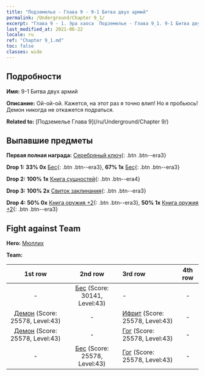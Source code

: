 ```yaml
---
title: "Подземелье - Глава 9 - 9-1 Битва двух армий"
permalink: /Underground/Chapter 9_1/
excerpt: "Глава 9 - 1. Эра хаоса  Подземелье - Глава 9_1. 9-1 Битва двух армий"
last_modified_at: 2021-06-22
locale: ru
ref: "Chapter 9_1.md"
toc: false
classes: wide
---
```


## Подробности

 **Имя:** 9-1 Битва двух армий

 **Описание:** Ой-ой-ой. Кажется, на этот раз я точно влип! Но я пробьюсь! Демон никогда не откажется подраться.

 **Related to:** [Подземелье Глава 9](/ru/Underground/Chapter 9/)

## Выпавшие предметы

 **Первая полная награда:** [Серебряный ключ](/ItemsRU/con_693/){: .btn .btn--era3}

 **Drop 1:** **33% 0x** [Бес](/ItemsRU/unt_226/){: .btn .btn--era3}, **67% 1x** [Бес](/ItemsRU/unt_226/){: .btn .btn--era3}

 **Drop 2:** **100% 1x** [Книга сущностей](/ItemsRU/mat_39/){: .btn .btn--era4}

 **Drop 3:** **100% 2x** [Свиток заклинания](/ItemsRU/con_694/){: .btn .btn--era3}

 **Drop 4:** **50% 0x** [Книга оружия +2](/ItemsRU/mat_32/){: .btn .btn--era3}, **50% 1x** [Книга оружия +2](/ItemsRU/mat_32/){: .btn .btn--era3}


## Fight against Team
 **Hero:** [Мюллих](/ru/heroes/Mullich/)

 **Team:**


  | 1st row | 2nd row | 3rd row | 4th row |
  |:----:|:----:|:----|:----:|
  | - | [Бес](/ru/units/Imp/) (Score: 30141, Level:43)  | - | - |
  | [Демон](/ru/units/Demon/) (Score: 25578, Level:43)  | - | [Ифрит](/ru/units/Efreeti/) (Score: 25578, Level:43)  | - |
  | [Демон](/ru/units/Demon/) (Score: 25578, Level:43)  | - | [Гог](/ru/units/Gog/) (Score: 25578, Level:43)  | - |
  | - | [Бес](/ru/units/Imp/) (Score: 25578, Level:43)  | [Гог](/ru/units/Gog/) (Score: 25578, Level:43)  | - |


